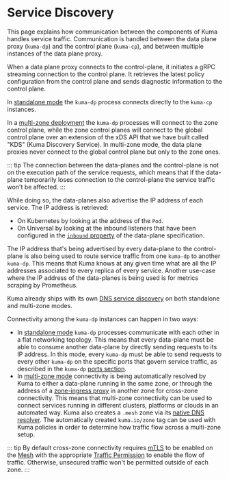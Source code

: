 # Service Discovery

This page explains how communication between the components of Kuma handles service traffic. Communication is handled between the data plane proxy (`kuma-dp`) and the control plane (`kuma-cp`), and between multiple instances of the data plane proxy.

When a data plane proxy connects to the control-plane, it initiates a gRPC streaming connection to the control plane. It retrieves the latest policy configuration from the control plane and sends diagnostic information to the control plane.

In [standalone mode](/docs/1.4.0/deployments/stand-alone/) the `kuma-dp` process connects directly to the `kuma-cp` instances.

In a [multi-zone deployment](/docs/1.4.0/deployments/multi-zone/) the `kuma-dp` processes will connect to the zone control plane, while the zone control planes will connect to the global control plane over an extension of the xDS API that we have built called "KDS" (Kuma Discovery Service). In multi-zone mode, the data plane proxies never connect to the global control plane but only to the zone ones.

::: tip
The connection between the data-planes and the control-plane is not on the execution path of the service requests, which means that if the data-plane temporarily loses connection to the control-plane the service traffic won't be affected.
:::

While doing so, the data-planes also advertise the IP address of each service. The IP address is retrieved:

* On Kubernetes by looking at the address of the `Pod`.
* On Universal by looking at the inbound listeners that have been configured in the [`inbound` property](/docs/1.4.0/documentation/dps-and-data-model/#dataplane-specification) of the data-plane specification.

The IP address that's being advertised by every data-plane to the control-plane is also being used to route service traffic from one `kuma-dp` to another `kuma-dp`. This means that Kuma knows at any given time what are all the IP addresses associated to every replica of every service. Another use-case where the IP address of the data-planes is being used is for metrics scraping by Prometheus.

Kuma already ships with its own [DNS service discovery](/docs/1.4.0/networking/dns/) on both standalone and multi-zone modes. 

Connectivity among the `kuma-dp` instances can happen in two ways:

* In [standalone mode](/docs/1.4.0/deployments/stand-alone/) `kuma-dp` processes communicate with each other in a flat networking topology. This means that every data-plane must be able to consume another data-plane by directly sending requests to its IP address. In this mode, every `kuma-dp` must be able to send requests to every other `kuma-dp` on the specific ports that govern service traffic, as described in the `kuma-dp` [ports section](#kuma-dp-ports).
* In [multi-zone mode](/docs/1.4.0/deployments/multi-zone/) connectivity is being automatically resolved by Kuma to either a data-plane running in the same zone, or through the address of a [zone-ingress proxy](/docs/1.4.0/documentation/dps-and-data-model/#zone-ingress) in another zone for cross-zone connectivity. This means that multi-zone connectivity can be used to connect services running in different clusters, platforms or clouds in an automated way. Kuma also creates a `.mesh` zone via its [native DNS resolver](/docs/1.4.0/networking/dns/). The automatically created `kuma.io/zone` tag can be used with Kuma policies in order to determine how traffic flow across a multi-zone setup.

::: tip
By default cross-zone connectivity requires [mTLS](/docs/1.4.0/policies/mutual-tls/) to be enabled on the [Mesh](/docs/1.4.0/policies/mesh/) with the appropriate [Traffic Permission](/docs/1.4.0/policies/traffic-permissions/) to enable the flow of traffic. Otherwise, unsecured traffic won't be permitted outside of each zone.
:::
